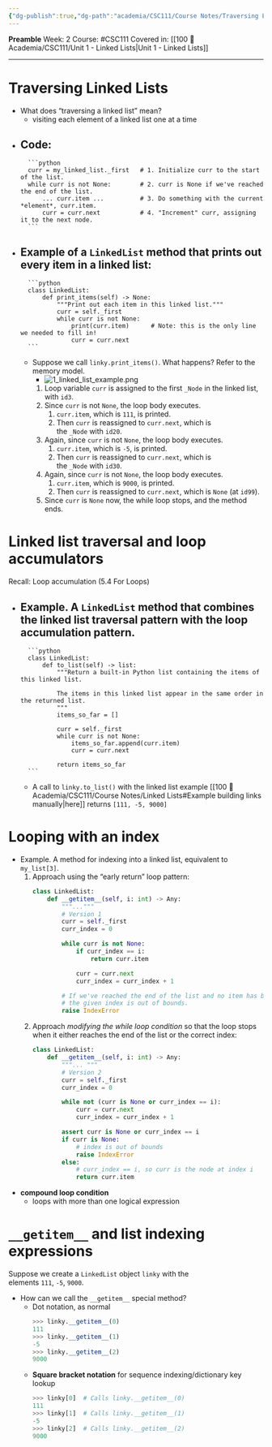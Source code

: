 ```yaml
---
{"dg-publish":true,"dg-path":"academia/CSC111/Course Notes/Traversing Linked Lists.md","permalink":"/academia/csc-111/course-notes/traversing-linked-lists/","created":"2024-01-13T17:46:24.384-05:00","updated":"2024-01-13T18:30:11.798-05:00"}
---
```


**Preamble**
Week: 2
Course: #CSC111
Covered in: [[100 📒 Academia/CSC111/Unit 1 - Linked Lists\|Unit 1 - Linked Lists]]

---

# Traversing Linked Lists

- What does “traversing a linked list” mean?
	- visiting each element of a linked list one at a time
- Code:
	- 
		```python
		curr = my_linked_list._first   # 1. Initialize curr to the start of the list.
		while curr is not None:        # 2. curr is None if we've reached the end of the list.
		    ... curr.item ...          # 3. Do something with the current *element*, curr.item.
		    curr = curr.next           # 4. "Increment" curr, assigning it to the next node.
		```
- Example of a `LinkedList` method that prints out every item in a linked list:
	- 
		```python
		class LinkedList:
		    def print_items(self) -> None:
		        """Print out each item in this linked list."""
		        curr = self._first
		        while curr is not None:
		            print(curr.item)      # Note: this is the only line we needed to fill in!
		            curr = curr.next
		```
	- Suppose we call `linky.print_items()`. What happens? Refer to the memory model.
		- ![1_linked_list_example.png](/img/user/Files/CSC111/1_linked_list_example.png)
		1. Loop variable `curr` is assigned to the first `_Node` in the linked list, with `id3`.
		2. Since `curr` is not `None`, the loop body executes.
		    1. `curr.item`, which is `111`, is printed.
		    2. Then `curr` is reassigned to `curr.next`, which is the `_Node` with `id20`.
		3. Again, since `curr` is not `None`, the loop body executes.
		    1. `curr.item`, which is `-5`, is printed.
		    2. Then `curr` is reassigned to `curr.next`, which is the `_Node` with `id30`.
		4. Again, since `curr` is not `None`, the loop body executes.
		    1. `curr.item`, which is `9000`, is printed.
		    2. Then `curr` is reassigned to `curr.next`, which is `None` (at `id99`).
		5. Since `curr` is `None` now, the while loop stops, and the method ends.

# Linked list traversal and loop accumulators

Recall: Loop accumulation (5.4 For Loops)
- Example. A `LinkedList` method that combines the linked list traversal pattern with the loop accumulation pattern.
	-  
		```python
		class LinkedList:
		    def to_list(self) -> list:
		        """Return a built-in Python list containing the items of this linked list.
		
		        The items in this linked list appear in the same order in the returned list.
		        """
		        items_so_far = []
		
		        curr = self._first
		        while curr is not None:
		            items_so_far.append(curr.item)
		            curr = curr.next
		
		        return items_so_far
		```
	- A call to `linky.to_list()` with the linked list example [[100 📒 Academia/CSC111/Course Notes/Linked Lists#Example building links manually\|here]] returns `[111, -5, 9000]`

# Looping with an index

- Example. A method for indexing into a linked list, equivalent to `my_list[3]`.
	1. Approach using the “early return” loop pattern:
		```python
		class LinkedList:
		    def __getitem__(self, i: int) -> Any:
		        """..."""
		        # Version 1
		        curr = self._first
		        curr_index = 0
		
		        while curr is not None:
		            if curr_index == i:
		                return curr.item
		
		            curr = curr.next
		            curr_index = curr_index + 1
		
		        # If we've reached the end of the list and no item has been returned,
		        # the given index is out of bounds.
		        raise IndexError
		```
	2. Approach _modifying the while loop condition_ so that the loop stops when it either reaches the end of the list or the correct index:
		```python
		class LinkedList:
		    def __getitem__(self, i: int) -> Any:
		        """... """
		        # Version 2
		        curr = self._first
		        curr_index = 0
		
		        while not (curr is None or curr_index == i):
		            curr = curr.next
		            curr_index = curr_index + 1
		
		        assert curr is None or curr_index == i
		        if curr is None:
		            # index is out of bounds
		            raise IndexError
		        else:
		            # curr_index == i, so curr is the node at index i
		            return curr.item
		```
- **compound loop condition**
	- loops with more than one logical expression

# `__getitem__` and list indexing expressions

Suppose we create a `LinkedList` object `linky` with the elements `111`, `-5`, `9000`.
- How can we call the `__getitem__` special method?
	- Dot notation, as normal
		```python
		>>> linky.__getitem__(0)
		111
		>>> linky.__getitem__(1)
		-5
		>>> linky.__getitem__(2)
		9000
		```
	- **Square bracket notation** for sequence indexing/dictionary key lookup
		```python
		>>> linky[0]  # Calls linky.__getitem__(0)
		111
		>>> linky[1]  # Calls linky.__getitem__(1)
		-5
		>>> linky[2]  # Calls linky.__getitem__(2)
		9000
		```